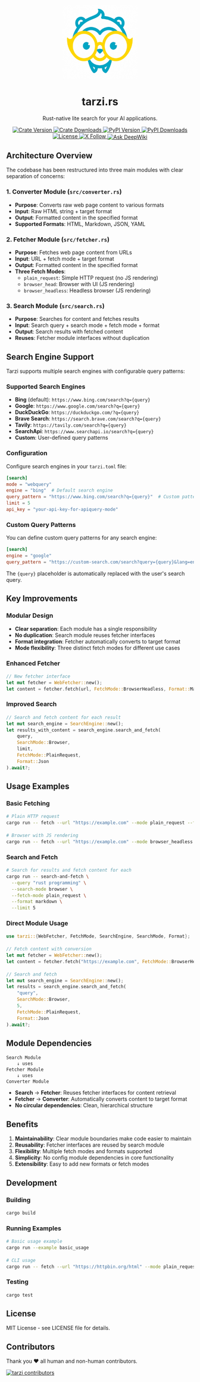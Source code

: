 <div align="center">
  <img src="tarzi-320.png" alt="Tarzi Logo" width="200" height="200">
</div>

<h1 align="center">tarzi.rs</h1>

<div align="center">
  Rust-native lite search for your AI applications.
</div>

<p align="center">
  <!-- Rust crate: version and download count -->
  <a href="https://crates.io/crates/tarzi">
    <img src="https://img.shields.io/crates/v/tarzi.svg?style=flat-square" alt="Crate Version" />
  </a>
  <a href="https://crates.io/crates/tarzi">
    <img src="https://img.shields.io/crates/d/tarzi.svg?style=flat-square" alt="Crate Downloads" />
  </a>
  <!-- PyPI package: version and monthly downloads -->
  <a href="https://pypi.org/project/tarzi/">
    <img src="https://img.shields.io/pypi/v/tarzi.svg?style=flat-square" alt="PyPI Version" />
  </a>
  <a href="https://pypistats.org/packages/tarzi">
    <img src="https://img.shields.io/pypi/dm/tarzi.svg?style=flat-square" alt="PyPI Downloads" />
  </a>
  <!-- License -->
  <a href="https://www.apache.org/licenses/LICENSE-2.0">
    <img src="https://img.shields.io/badge/License-Apache%202.0-blue.svg?style=flat-square" alt="License" />
  </a>
  <!-- X (formerly Twitter) -->
  <a href="https://x.com/mirasurf_ai">
    <img src="https://img.shields.io/twitter/follow/mirasurf_ai?label=@mirasurf_ai&style=flat-square" alt="X Follow" />
  </a>
  <!-- DeepWiki badge -->
  <a href="https://deepwiki.com/mirasurf/tarzi.rs">
    <img src="https://devin.ai/assets/deepwiki-badge.png" style="height: 18px; vertical-align: middle;" alt="Ask DeepWiki" />
  </a>
</p>


## Architecture Overview

The codebase has been restructured into three main modules with clear separation of concerns:

### 1. Converter Module (`src/converter.rs`)
- **Purpose**: Converts raw web page content to various formats
- **Input**: Raw HTML string + target format
- **Output**: Formatted content in the specified format
- **Supported Formats**: HTML, Markdown, JSON, YAML

### 2. Fetcher Module (`src/fetcher.rs`)
- **Purpose**: Fetches web page content from URLs
- **Input**: URL + fetch mode + target format
- **Output**: Formatted content in the specified format
- **Three Fetch Modes**:
  - `plain_request`: Simple HTTP request (no JS rendering)
  - `browser_head`: Browser with UI (JS rendering)
  - `browser_headless`: Headless browser (JS rendering)

### 3. Search Module (`src/search.rs`)
- **Purpose**: Searches for content and fetches results
- **Input**: Search query + search mode + fetch mode + format
- **Output**: Search results with fetched content
- **Reuses**: Fetcher module interfaces without duplication

## Search Engine Support

Tarzi supports multiple search engines with configurable query patterns:

### Supported Search Engines
- **Bing** (default): `https://www.bing.com/search?q={query}`
- **Google**: `https://www.google.com/search?q={query}`
- **DuckDuckGo**: `https://duckduckgo.com/?q={query}`
- **Brave Search**: `https://search.brave.com/search?q={query}`
- **Tavily**: `https://tavily.com/search?q={query}`
- **SearchApi**: `https://www.searchapi.io/search?q={query}`
- **Custom**: User-defined query patterns

### Configuration
Configure search engines in your `tarzi.toml` file:

```toml
[search]
mode = "webquery"
engine = "bing"  # Default search engine
query_pattern = "https://www.bing.com/search?q={query}"  # Custom pattern (optional)
limit = 5
api_key = "your-api-key-for-apiquery-mode"
```

### Custom Query Patterns
You can define custom query patterns for any search engine:

```toml
[search]
engine = "google"
query_pattern = "https://custom-search.com/search?query={query}&lang=en&region=us"
```

The `{query}` placeholder is automatically replaced with the user's search query.

## Key Improvements

### Modular Design
- **Clear separation**: Each module has a single responsibility
- **No duplication**: Search module reuses fetcher interfaces
- **Format integration**: Fetcher automatically converts to target format
- **Mode flexibility**: Three distinct fetch modes for different use cases

### Enhanced Fetcher
```rust
// New fetcher interface
let mut fetcher = WebFetcher::new();
let content = fetcher.fetch(url, FetchMode::BrowserHeadless, Format::Markdown).await?;
```

### Improved Search
```rust
// Search and fetch content for each result
let mut search_engine = SearchEngine::new();
let results_with_content = search_engine.search_and_fetch(
    query, 
    SearchMode::Browser, 
    limit, 
    FetchMode::PlainRequest, 
    Format::Json
).await?;
```

## Usage Examples

### Basic Fetching
```bash
# Plain HTTP request
cargo run -- fetch --url "https://example.com" --mode plain_request --format markdown

# Browser with JS rendering
cargo run -- fetch --url "https://example.com" --mode browser_headless --format json
```

### Search and Fetch
```bash
# Search for results and fetch content for each
cargo run -- search-and-fetch \
  --query "rust programming" \
  --search-mode browser \
  --fetch-mode plain_request \
  --format markdown \
  --limit 5
```

### Direct Module Usage
```rust
use tarzi::{WebFetcher, FetchMode, SearchEngine, SearchMode, Format};

// Fetch content with conversion
let mut fetcher = WebFetcher::new();
let content = fetcher.fetch("https://example.com", FetchMode::BrowserHeadless, Format::Markdown).await?;

// Search and fetch
let mut search_engine = SearchEngine::new();
let results = search_engine.search_and_fetch(
    "query", 
    SearchMode::Browser, 
    5, 
    FetchMode::PlainRequest, 
    Format::Json
).await?;
```

## Module Dependencies

```
Search Module
    ↓ uses
Fetcher Module
    ↓ uses
Converter Module
```

- **Search** → **Fetcher**: Reuses fetcher interfaces for content retrieval
- **Fetcher** → **Converter**: Automatically converts content to target format
- **No circular dependencies**: Clean, hierarchical structure

## Benefits

1. **Maintainability**: Clear module boundaries make code easier to maintain
2. **Reusability**: Fetcher interfaces are reused by search module
3. **Flexibility**: Multiple fetch modes and formats supported
4. **Simplicity**: No config module dependencies in core functionality
5. **Extensibility**: Easy to add new formats or fetch modes

## Development

### Building
```bash
cargo build
```

### Running Examples
```bash
# Basic usage example
cargo run --example basic_usage

# CLI usage
cargo run -- fetch --url "https://httpbin.org/html" --mode plain_request --format markdown
```

### Testing
```bash
cargo test
```

## License

MIT License - see LICENSE file for details.

## Contributors

Thank you ❤ all human and non-human contributors.

[![tarzi contributors](https://contrib.rocks/image?repo=mirasurf/tarzi "tarzi contributors")](https://github.com/mirasurf/tarzi/graphs/contributors)
